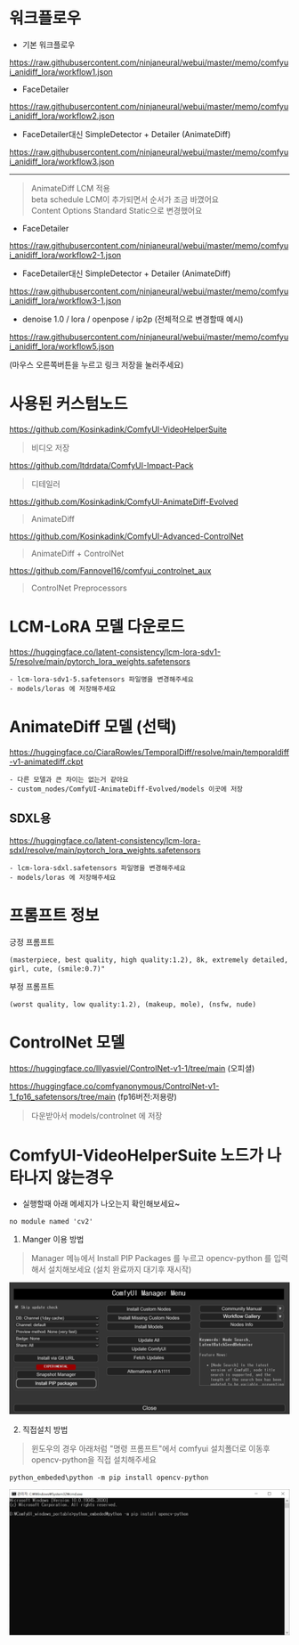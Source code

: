 # 워크플로우

* 기본 워크플로우

<https://raw.githubusercontent.com/ninjaneural/webui/master/memo/comfyui_anidiff_lora/workflow1.json>

* FaceDetailer

<https://raw.githubusercontent.com/ninjaneural/webui/master/memo/comfyui_anidiff_lora/workflow2.json>

* FaceDetailer대신 SimpleDetector + Detailer (AnimateDiff)

<https://raw.githubusercontent.com/ninjaneural/webui/master/memo/comfyui_anidiff_lora/workflow3.json>

---

> AnimateDiff LCM 적용  
> beta schedule LCM이 추가되면서 순서가 조금 바꼈어요  
> Content Options Standard Static으로 변경했어요

* FaceDetailer

<https://raw.githubusercontent.com/ninjaneural/webui/master/memo/comfyui_anidiff_lora/workflow2-1.json>

* FaceDetailer대신 SimpleDetector + Detailer (AnimateDiff)

<https://raw.githubusercontent.com/ninjaneural/webui/master/memo/comfyui_anidiff_lora/workflow3-1.json>

* denoise 1.0 / lora / openpose / ip2p (전체적으로 변경할때 예시)

<https://raw.githubusercontent.com/ninjaneural/webui/master/memo/comfyui_anidiff_lora/workflow5.json> 


(마우스 오른쪽버튼을 누르고 링크 저장을 눌러주세요)


# 사용된 커스텀노드

<https://github.com/Kosinkadink/ComfyUI-VideoHelperSuite>

> 비디오 저장

<https://github.com/ltdrdata/ComfyUI-Impact-Pack>

> 디테일러

<https://github.com/Kosinkadink/ComfyUI-AnimateDiff-Evolved>

> AnimateDiff

<https://github.com/Kosinkadink/ComfyUI-Advanced-ControlNet>

> AnimateDiff + ControlNet

<https://github.com/Fannovel16/comfyui_controlnet_aux>

> ControlNet Preprocessors


# LCM-LoRA 모델 다운로드

<https://huggingface.co/latent-consistency/lcm-lora-sdv1-5/resolve/main/pytorch_lora_weights.safetensors>

    - lcm-lora-sdv1-5.safetensors 파일명을 변경해주세요
    - models/loras 에 저장해주세요

# AnimateDiff 모델 (선택)

<https://huggingface.co/CiaraRowles/TemporalDiff/resolve/main/temporaldiff-v1-animatediff.ckpt>

    - 다른 모델과 큰 차이는 없는거 같아요
    - custom_nodes/ComfyUI-AnimateDiff-Evolved/models 이곳에 저장  


## SDXL용

<https://huggingface.co/latent-consistency/lcm-lora-sdxl/resolve/main/pytorch_lora_weights.safetensors>

    - lcm-lora-sdxl.safetensors 파일명을 변경해주세요
    - models/loras 에 저장해주세요

# 프롬프트 정보

긍정 프롬프트
```
(masterpiece, best quality, high quality:1.2), 8k, extremely detailed, girl, cute, (smile:0.7)"
```

부정 프롬프트
```
(worst quality, low quality:1.2), (makeup, mole), (nsfw, nude)
```

# ControlNet 모델

<https://huggingface.co/lllyasviel/ControlNet-v1-1/tree/main> (오피셜)

<https://huggingface.co/comfyanonymous/ControlNet-v1-1_fp16_safetensors/tree/main> (fp16버전:저용량)

> 다운받아서 models/controlnet 에 저장  


# ComfyUI-VideoHelperSuite 노드가 나타나지 않는경우 

* 실행할때 아래 메세지가 나오는지 확인해보세요~

```
no module named 'cv2'
```

1. Manger 이용 방법

> Manager 메뉴에서 Install PIP Packages 를 누르고 opencv-python 를 입력해서 설치해보세요 (설치 완료까지 대기후 재시작)

<img src="./comfyui_anidiff_lora/manager.png"/>

2. 직접설치 방법

> 윈도우의 경우 아래처럼 "명령 프롬프트"에서 comfyui 설치폴더로 이동후 opencv-python을 직접 설치해주세요

```
python_embeded\python -m pip install opencv-python
```

<img src="./comfyui_anidiff_lora/opencv.png"/>


